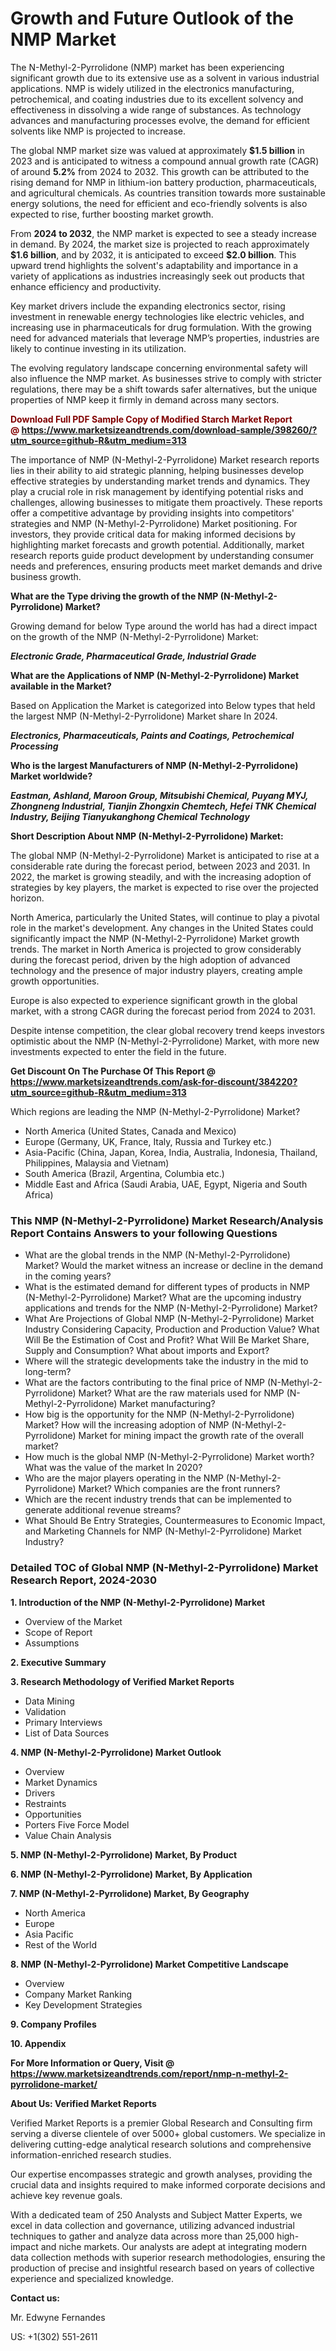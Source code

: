 <h1>Growth and Future Outlook of the NMP Market</h1>    <p>        The N-Methyl-2-Pyrrolidone (NMP) market has been experiencing significant growth due to its extensive use as a solvent in various industrial applications. NMP is widely utilized in the electronics manufacturing, petrochemical, and coating industries due to its excellent solvency and effectiveness in dissolving a wide range of substances. As technology advances and manufacturing processes evolve, the demand for efficient solvents like NMP is projected to increase.    </p>    <p>        The global NMP market size was valued at approximately <strong>$1.5 billion</strong> in 2023 and is anticipated to witness a compound annual growth rate (CAGR) of around <strong>5.2%</strong> from 2024 to 2032. This growth can be attributed to the rising demand for NMP in lithium-ion battery production, pharmaceuticals, and agricultural chemicals. As countries transition towards more sustainable energy solutions, the need for efficient and eco-friendly solvents is also expected to rise, further boosting market growth.    </p>    <p>        From <strong>2024 to 2032</strong>, the NMP market is expected to see a steady increase in demand. By 2024, the market size is projected to reach approximately <strong>$1.6 billion</strong>, and by 2032, it is anticipated to exceed <strong>$2.0 billion</strong>. This upward trend highlights the solvent's adaptability and importance in a variety of applications as industries increasingly seek out products that enhance efficiency and productivity.    </p>    <p>        Key market drivers include the expanding electronics sector, rising investment in renewable energy technologies like electric vehicles, and increasing use in pharmaceuticals for drug formulation. With the growing need for advanced materials that leverage NMP’s properties, industries are likely to continue investing in its utilization.    </p>    <p>        The evolving regulatory landscape concerning environmental safety will also influence the NMP market. As businesses strive to comply with stricter regulations, there may be a shift towards safer alternatives, but the unique properties of NMP keep it firmly in demand across many sectors.    </p>    <p>        <strong><p><strong><span style="color: #800000;">Download Full PDF Sample Copy of Modified Starch Market Report @</span>&nbsp;</strong><a href="https://www.marketsizeandtrends.com/download-sample/398260/?utm_source=github-R&amp;utm_medium=313">https://www.marketsizeandtrends.com/download-sample/398260/?utm_source=github-R&amp;utm_medium=313</a></p></strong>    </p></p><p>The importance of&nbsp;NMP (N-Methyl-2-Pyrrolidone) Market research reports lies in their ability to aid strategic planning, helping businesses develop effective strategies by understanding market trends and dynamics. They play a crucial role in risk management by identifying potential risks and challenges, allowing businesses to mitigate them proactively. These reports offer a competitive advantage by providing insights into competitors' strategies and NMP (N-Methyl-2-Pyrrolidone) Market positioning. For investors, they provide critical data for making informed decisions by highlighting market forecasts and growth potential. Additionally, market research reports guide product development by understanding consumer needs and preferences, ensuring products meet market demands and drive business growth.</p><p><strong>What are the&nbsp;Type driving the growth of the NMP (N-Methyl-2-Pyrrolidone) Market?</strong></p><p id="" class="">Growing demand for below Type around the world has had a direct impact on the growth of the NMP (N-Methyl-2-Pyrrolidone) Market:</p><em><strong>Electronic Grade, Pharmaceutical Grade, Industrial Grade</strong></em></p><strong>What are the&nbsp;Applications&nbsp;of NMP (N-Methyl-2-Pyrrolidone) Market available in the Market?</strong></p><p id="" class="">Based on Application the Market is categorized into Below types that held the largest NMP (N-Methyl-2-Pyrrolidone) Market share In 2024.</p><em><strong>Electronics, Pharmaceuticals, Paints and Coatings, Petrochemical Processing</strong></em></p><strong>Who is the largest Manufacturers of NMP (N-Methyl-2-Pyrrolidone) Market worldwide?</strong></p><p><em><strong>Eastman, Ashland, Maroon Group, Mitsubishi Chemical, Puyang MYJ, Zhongneng Industrial, Tianjin Zhongxin Chemtech, Hefei TNK Chemical Industry, Beijing Tianyukanghong Chemical Technology</strong></em></p><p id="" class=""><strong>Short Description About NMP (N-Methyl-2-Pyrrolidone) Market:</strong></p><p>The global NMP (N-Methyl-2-Pyrrolidone) Market is anticipated to rise at a considerable rate during the forecast period, between 2023 and 2031. In 2022, the market is growing steadily, and with the increasing adoption of strategies by key players, the market is expected to rise over the projected horizon.</p><p>North America, particularly the United States, will continue to play a pivotal role in the market's development. Any changes in the United States could significantly impact the NMP (N-Methyl-2-Pyrrolidone) Market growth trends. The market in North America is projected to grow considerably during the forecast period, driven by the high adoption of advanced technology and the presence of major industry players, creating ample growth opportunities.</p><p>Europe is also expected to experience significant growth in the global market, with a strong CAGR during the forecast period from 2024 to 2031.</p><p>Despite intense competition, the clear global recovery trend keeps investors optimistic about the NMP (N-Methyl-2-Pyrrolidone) Market, with more new investments expected to enter the field in the future.</p><p id="" class=""><strong>Get Discount On The Purchase Of This Report @ <a href="https://www.marketsizeandtrends.com/ask-for-discount/384220?utm_source=github-R&utm_medium=313" target="_blank">https://www.marketsizeandtrends.com/ask-for-discount/384220?utm_source=github-R&utm_medium=313</a></strong></p>Which regions are leading the NMP (N-Methyl-2-Pyrrolidone) Market?</p><ul><li>North America (United States, Canada and Mexico)</li><li>Europe (Germany, UK, France, Italy, Russia and Turkey etc.)</li><li>Asia-Pacific (China, Japan, Korea, India, Australia, Indonesia, Thailand, Philippines, Malaysia and Vietnam)</li><li>South America (Brazil, Argentina, Columbia etc.)</li><li>Middle East and Africa (Saudi Arabia, UAE, Egypt, Nigeria and South Africa)</li></ul><h3 id="" class="">This NMP (N-Methyl-2-Pyrrolidone) Market Research/Analysis Report Contains Answers to your following Questions</h3><ul><li>What are the global trends in the NMP (N-Methyl-2-Pyrrolidone) Market? Would the market witness an increase or decline in the demand in the coming years?</li><li>What is the estimated demand for different types of products in NMP (N-Methyl-2-Pyrrolidone) Market? What are the upcoming industry applications and trends for the NMP (N-Methyl-2-Pyrrolidone) Market?</li><li>What Are Projections of Global NMP (N-Methyl-2-Pyrrolidone) Market Industry Considering Capacity, Production and Production Value? What Will Be the Estimation of Cost and Profit? What Will Be Market Share, Supply and Consumption? What about imports and Export?</li><li>Where will the strategic developments take the industry in the mid to long-term?</li><li>What are the factors contributing to the final price of NMP (N-Methyl-2-Pyrrolidone) Market? What are the raw materials used for NMP (N-Methyl-2-Pyrrolidone) Market manufacturing?</li><li>How big is the opportunity for the NMP (N-Methyl-2-Pyrrolidone) Market? How will the increasing adoption of NMP (N-Methyl-2-Pyrrolidone) Market for mining impact the growth rate of the overall market?</li><li>How much is the global NMP (N-Methyl-2-Pyrrolidone) Market worth? What was the value of the market In 2020?</li><li>Who are the major players operating in the NMP (N-Methyl-2-Pyrrolidone) Market? Which companies are the front runners?</li><li>Which are the recent industry trends that can be implemented to generate additional revenue streams?</li><li>What Should Be Entry Strategies, Countermeasures to Economic Impact, and Marketing Channels for NMP (N-Methyl-2-Pyrrolidone) Market Industry?</li></ul><h3 id="" class="">Detailed TOC of Global NMP (N-Methyl-2-Pyrrolidone) Market Research Report, 2024-2030</h3><p id="" class=""><strong>1. Introduction of the NMP (N-Methyl-2-Pyrrolidone) Market</strong></p><ul><li>Overview of the Market</li><li>Scope of Report</li><li>Assumptions</li></ul><p id="" class=""><strong>2. Executive Summary</strong></p><p id="" class=""><strong>3. Research Methodology of Verified Market Reports</strong></p><ul><li>Data Mining</li><li>Validation</li><li>Primary Interviews</li><li>List of Data Sources</li></ul><p id="" class=""><strong>4. NMP (N-Methyl-2-Pyrrolidone) Market Outlook</strong></p><ul><li>Overview</li><li>Market Dynamics</li><li>Drivers</li><li>Restraints</li><li>Opportunities</li><li>Porters Five Force Model</li><li>Value Chain Analysis</li></ul><p id="" class=""><strong>5. NMP (N-Methyl-2-Pyrrolidone) Market, By Product</strong></p><p id="" class=""><strong>6. NMP (N-Methyl-2-Pyrrolidone) Market, By Application</strong></p><p id="" class=""><strong>7. NMP (N-Methyl-2-Pyrrolidone) Market, By Geography</strong></p><ul><li>North America</li><li>Europe</li><li>Asia Pacific</li><li>Rest of the World</li></ul><p id="" class=""><strong>8. NMP (N-Methyl-2-Pyrrolidone) Market Competitive Landscape</strong></p><ul><li>Overview</li><li>Company Market Ranking</li><li>Key Development Strategies</li></ul><p id="" class=""><strong>9. Company Profiles</strong></p><p id="" class=""><strong>10. Appendix</strong></p><p id="" class=""><strong>For More Information or Query, Visit @ <a href="https://www.marketsizeandtrends.com/report/nmp-n-methyl-2-pyrrolidone-market/" target="_blank">https://www.marketsizeandtrends.com/report/nmp-n-methyl-2-pyrrolidone-market/</a></strong></p><p id="" class=""><strong>About Us: Verified Market Reports</strong></p><p id="" class="">Verified Market Reports is a premier Global Research and Consulting firm serving a diverse clientele of over 5000+ global customers. We specialize in delivering cutting-edge analytical research solutions and comprehensive information-enriched research studies.</p><p id="" class="">Our expertise encompasses strategic and growth analyses, providing the crucial data and insights required to make informed corporate decisions and achieve key revenue goals.</p><p id="" class="">With a dedicated team of 250 Analysts and Subject Matter Experts, we excel in data collection and governance, utilizing advanced industrial techniques to gather and analyze data across more than 25,000 high-impact and niche markets. Our analysts are adept at integrating modern data collection methods with superior research methodologies, ensuring the production of precise and insightful research based on years of collective experience and specialized knowledge.</p><p id="" class=""><strong>Contact us:</strong></p><p id="" class="">Mr. Edwyne Fernandes</p><p id="" class="">US: +1(302) 551-2611</p>